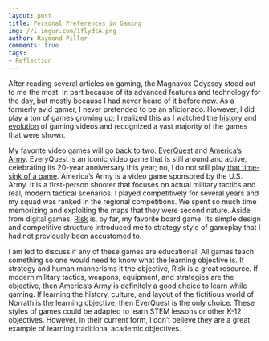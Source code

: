 ```yaml
---
layout: post
title: Personal Preferences in Gaming
img: //i.imgur.com/1flydtA.png
author: Raymond Piller
comments: true
tags:
- Reflection
---
```

After reading several articles on gaming, the Magnavox Odyssey stood out to me the most. In part because of its advanced features and technology for the day, but mostly because I had never heard of it before now. As a formerly avid gamer, I never pretended to be an aficionado. However, I did play a ton of games growing up; I realized this as I watched the [history](https://youtu.be/GoyGlyrYb9c) and [evolution](https://youtu.be/6OoKPXASnkM) of gaming videos and recognized a vast majority of the games that were shown.

My favorite video games will go back to two: [EverQuest](https://www.everquest.com) and [America’s Army](https://www.americasarmy.com/). EveryQuest is an iconic video game that is still around and active, celebrating its 20-year anniversary this year; no, I do not still play [that time-sink of a game](http://ltec5240.ray.pillers.us/reflection-on-my-understanding/). America’s Army is a video game sponsored by the U.S. Army. It is a first-person shooter that focuses on actual military tactics and real, modern tactical scenarios. I played competitively for several years and my squad was ranked in the regional competitions. We spent so much time memorizing and exploiting the maps that they were second nature. Aside from digital games, [Risk](https://hasbrogaming.hasbro.com/en-us/product/risk-game:2C7C6F52-5056-9047-F5DD-EB8AC273BA4C) is, by far, my favorite board game. Its simple design and competitive structure introduced me to strategy style of gameplay that I had not previously been accustomed to.

I am led to discuss if any of these games are educational. All games teach something so one would need to know what the learning objective is. If strategy and human mannerisms it the objective, Risk is a great resource. If modern military tactics, weapons, equipment, and strategies are the objective, then America’s Army is definitely a good choice to learn while gaming. If learning the history, culture, and layout of the fictitious world of Norrath is the learning objective, then EverQuest is the only choice. These styles of games could be adapted to learn STEM lessons or other K-12 objectives. However, in their current form, I don’t believe they are a great example of learning traditional academic objectives.
